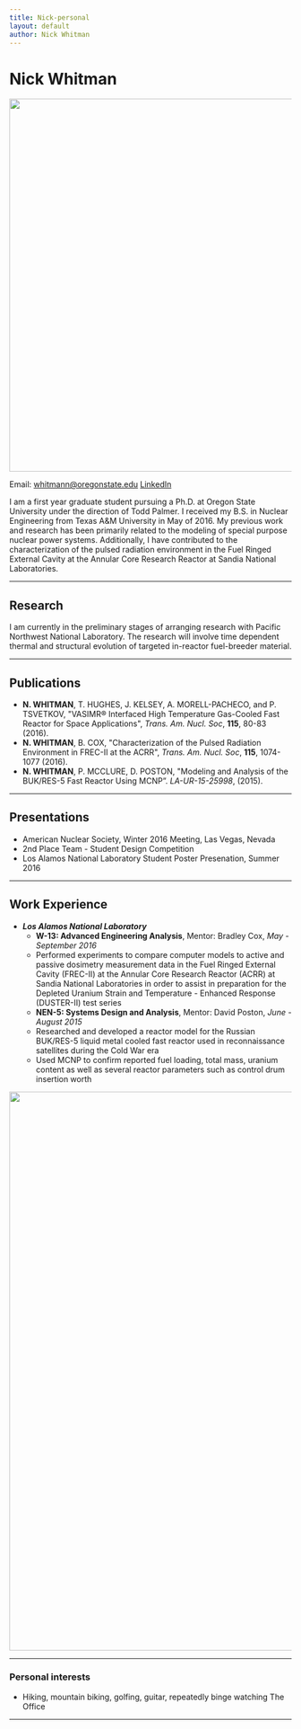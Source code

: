```yaml
---
title: Nick-personal
layout: default
author: Nick Whitman
---
```

Nick Whitman
================================

<img src="{{ site.url }}users/whitmann/images/headshot.jpg" height="664" width="663">

Email: <a href="mailto:whitmann@oregonstate.edu" target="top"> whitmann@oregonstate.edu </a>
<a href="https://www.linkedin.com/in/nick-whitman-0034477b" target="top"> LinkedIn </a>

I am a first year graduate student pursuing a Ph.D. at Oregon State University under the direction of Todd Palmer. I received my B.S. in Nuclear Engineering from Texas A&M University in May of 2016. My previous work and research has been primarily related to the modeling of special purpose nuclear power systems. Additionally, I have contributed to the characterization of the pulsed radiation environment in the Fuel Ringed External Cavity at the Annular Core Research Reactor at Sandia National Laboratories.

***

## Research
I am currently in the preliminary stages of arranging research with Pacific Northwest National Laboratory. The research will involve time dependent thermal and structural evolution of targeted in-reactor fuel-breeder material. 

***

## Publications
* **N. WHITMAN**, T. HUGHES, J. KELSEY, A. MORELL-PACHECO, and P. TSVETKOV, "VASIMR® Interfaced High Temperature Gas-Cooled Fast Reactor for Space Applications", *Trans. Am. Nucl. Soc*, **115**, 80-83 (2016).
* **N. WHITMAN**, B. COX, "Characterization of the Pulsed Radiation Environment in FREC-II at the ACRR", *Trans. Am. Nucl. Soc*, **115**, 1074-1077 (2016).
* **N. WHITMAN**, P. MCCLURE, D. POSTON, "Modeling and Analysis of the BUK/RES-5 Fast Reactor Using MCNP”. *LA-UR-15-25998*, (2015).

***

## Presentations
* American Nuclear Society, Winter 2016 Meeting, Las Vegas, Nevada
 * 2nd Place Team - Student Design Competition
* Los Alamos National Laboratory Student Poster Presenation, Summer 2016

 ***

## Work Experience
* ***Los Alamos National Laboratory***
  * **W-13: Advanced Engineering Analysis**, Mentor: Bradley Cox, *May - September 2016*
   * Performed experiments to compare computer models to active and passive dosimetry measurement data in the Fuel Ringed External Cavity (FREC-II) at the Annular Core Research Reactor (ACRR) at Sandia National Laboratories in order to assist in preparation for the Depleted Uranium Strain and Temperature - Enhanced Response (DUSTER-II) test series
  * **NEN-5: Systems Design and Analysis**, Mentor: David Poston, *June - August 2015*
   * Researched and developed a reactor model for the Russian BUK/RES-5 liquid metal cooled fast reactor used in reconnaissance satellites during the Cold War era
   * Used MCNP to confirm reported fuel loading, total mass, uranium content as well as several reactor parameters such as control drum insertion worth

<img src="{{ site.url }}users/whitmann/images/FREC1.png" height="995" width="1475">

***

### Personal interests
* Hiking, mountain biking, golfing, guitar, repeatedly binge watching The Office

***
